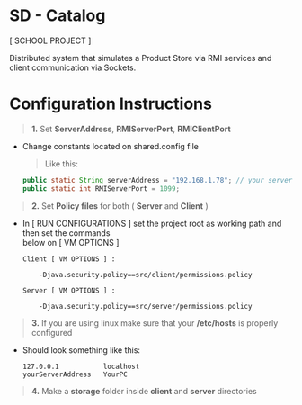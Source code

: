 # SD - Catalog
[ SCHOOL PROJECT ]

Distributed system that simulates a Product Store via RMI services and client communication via Sockets.

# Configuration Instructions  

 > **1.** Set **ServerAddress**, **RMIServerPort**, **RMIClientPort**
 - Change constants located on shared.config file
	> Like this:   
	```java 
	public static String serverAddress = "192.168.1.78"; // your server address  
	public static int RMIServerPort = 1099;
	```
> **2.** Set **Policy files** for both ( **Server** and **Client** )
- In [ RUN CONFIGURATIONS ] set the project root as working path and then set the commands  
  below on [ VM OPTIONS ]
	  
	```
	Client [ VM OPTIONS ] :  
	  
	    -Djava.security.policy==src/client/permissions.policy  
	  
	Server [ VM OPTIONS ] :  
	  
	    -Djava.security.policy==src/server/permissions.policy
	```

> **3.** If you are using linux make sure that your **/etc/hosts** is properly configured
- Should look something like this:
	
	```
	127.0.0.1           localhost  
	yourServerAddress   YourPC
	```
	
> **4.** Make a **storage** folder inside **client** and **server** directories
